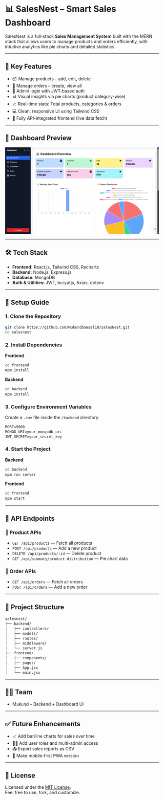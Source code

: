 # 📊 SalesNest – Smart Sales Dashboard

SalesNest is a full-stack **Sales Management System** built with the MERN stack that allows users to manage products and orders efficiently, with intuitive analytics like pie charts and detailed statistics.

---

## 🚀 Key Features

- 📦 Manage products – add, edit, delete  
- 🧾 Manage orders – create, view all  
- 🔐 Admin login with JWT-based auth  
- 📊 Visual insights via pie charts (product category-wise)  
- 📈 Real-time stats: Total products, categories & orders  
- 💻 Clean, responsive UI using Tailwind CSS  
- 🔄 Fully API-integrated frontend (live data fetch)

---

## 📸 Dashboard Preview

![SalesNest Screenshot](image.png)

---

## 🛠️ Tech Stack

- **Frontend:** React.js, Tailwind CSS, Recharts  
- **Backend:** Node.js, Express.js  
- **Database:** MongoDB  
- **Auth & Utilities:** JWT, bcryptjs, Axios, dotenv  

---

## 🔧 Setup Guide

### 1. Clone the Repository

```bash
git clone https://github.com/Mukundbansal10/SalesNest.git
cd salesnest
```

### 2. Install Dependencies

**Frontend**

```bash
cd frontend
npm install
```

**Backend**

```bash
cd backend
npm install
```

### 3. Configure Environment Variables

Create a `.env` file inside the `/backend` directory:

```
PORT=5000
MONGO_URI=your_mongodb_uri
JWT_SECRET=your_secret_key
```

### 4. Start the Project

**Backend**

```bash
cd backend
npm run server
```

**Frontend**

```bash
cd frontend
npm start
```

---

## 📡 API Endpoints

### 🔹 Product APIs

- `GET /api/products` — Fetch all products  
- `POST /api/products` — Add a new product  
- `DELETE /api/products/:id` — Delete product  
- `GET /api/summary/product-distribution` — Pie chart data  

### 🔹 Order APIs

- `GET /api/orders` — Fetch all orders  
- `POST /api/orders` — Add a new order  

---

## 📁 Project Structure

```
salesnest/
├── backend/
│   ├── controllers/
│   ├── models/
│   ├── routes/
│   ├── middleware/
│   └── server.js
├── frontend/
│   ├── components/
│   ├── pages/
│   ├── App.jsx
│   └── main.jsx
```

---

## 👨‍💻 Team

- Mukund – Backend + Dashboard UI  

---

## ✅ Future Enhancements

- 📈 Add bar/line charts for sales over time  
- 🧑‍💼 Add user roles and multi-admin access  
- 📤 Export sales reports as CSV  
- 📱 Make mobile-first PWA version

---

## 📄 License

Licensed under the [MIT License](LICENSE).  
Feel free to use, fork, and customize.
